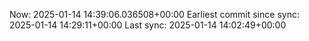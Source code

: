 Now: 2025-01-14 14:39:06.036508+00:00 Earliest commit since sync: 2025-01-14 14:29:11+00:00 Last sync: 2025-01-14 14:02:49+00:00
